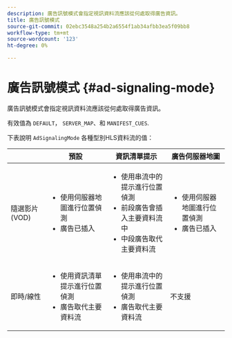 ```yaml
---
description: 廣告訊號模式會指定視訊資料流應該從何處取得廣告資訊。
title: 廣告訊號模式
source-git-commit: 02ebc3548a254b2a6554f1ab34afbb3ea5f09bb8
workflow-type: tm+mt
source-wordcount: '123'
ht-degree: 0%

---
```


# 廣告訊號模式 {#ad-signaling-mode}

廣告訊號模式會指定視訊資料流應該從何處取得廣告資訊。

有效值為 `DEFAULT`， `SERVER_MAP`、和 `MANIFEST_CUES`.

下表說明 `AdSignalingMode` 各種型別HLS資料流的值：

<table frame="all" colsep="1" rowsep="1" id="table_AdSignalingMode"> 
 <thead> 
  <tr rowsep="1"> 
   <th colname="1" class="entry"> </th> 
   <th colname="2" class="entry"> <b>預設 </b></th> 
   <th colname="3" class="entry"><b> 資訊清單提示</b> </th> 
   <th colname="4" class="entry"> <b>廣告伺服器地圖 </b></th> 
  </tr> 
 </thead>
 <tbody> 
  <tr rowsep="1"> 
   <td colname="1"> 隨選影片(VOD) </td> 
   <td colname="2"> 
    <ul id="ul_E79DA79107364D0D8B46A1859CA75B5C"> 
     <li id="li_B259ED87743F463095071F58DC840E39"> 使用伺服器地圖進行位置偵測 </li> 
     <li id="li_8957E4151466467BA6C954E5010E34EA"> 廣告已插入 </li> 
    </ul> </td> 
   <td colname="3"> 
    <ul id="ul_D462C76717D94DE09915BDF6E9B3FB68"> 
     <li id="li_FB46108F4AD9457D99D2618ABEF7DBD1"> 使用串流中的提示進行位置偵測 </li> 
     <li id="li_C3F7FBB98F524CEF97D17318C292E9EA"> 前段廣告會插入主要資料流中 </li> 
     <li id="li_A56E1545F84840DFA6D065DA60E98C31"> 中段廣告取代主要資料流 </li> 
    </ul> </td> 
   <td colname="4"> 
    <ul id="ul_F10192B1B6F745CBB0D4C1A6D52A57B4"> 
     <li id="li_2ADACF71FA5F4A08A00A3399F5593420"> 使用伺服器地圖進行位置偵測 </li> 
     <li id="li_1201085B9C554A4BBD471E7EB2E363AC"> 廣告已插入 </li> 
    </ul> </td> 
  </tr> 
  <tr rowsep="0"> 
   <td colname="1"> 即時/線性 </td> 
   <td colname="2"> 
    <ul id="ul_82AAC9EE056F49E999F809536A96C2F8"> 
     <li id="li_73BAD2BAA95F4592808B77F8DA436237"> 使用資訊清單提示進行位置偵測 </li> 
     <li id="li_A97B6F61078D4149A984B2412021E103"> 廣告取代主要資料流 </li> 
    </ul> </td> 
   <td colname="3"> 
    <ul id="ul_CAED2D4F46334D76AE025482881BF843"> 
     <li id="li_A8023845A037482DBFDEF7EF247FECFD"> 使用串流中的提示進行位置偵測 </li> 
     <li id="li_62A3CDAD249344EB89043B2AE0F4D7FF"> 廣告取代主要資料流 </li> 
    </ul> </td> 
   <td colname="4"> 不支援 </td> 
  </tr> 
 </tbody> 
</table>
